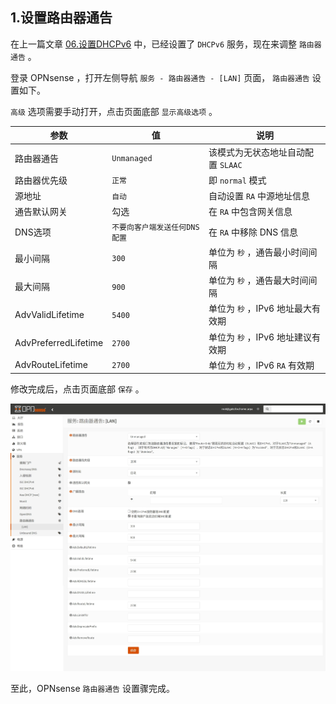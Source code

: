 ## 1.设置路由器通告

在上一篇文章 [06.设置DHCPv6](./06.设置DHCPv6.md) 中，已经设置了 `DHCPv6` 服务，现在来调整 `路由器通告` 。  

登录 OPNsense ，打开左侧导航 `服务 - 路由器通告 - [LAN]` 页面， `路由器通告` 设置如下。  

`高级` 选项需要手动打开，点击页面底部 `显示高级选项` 。  

|参数|值|说明|
|--|--|--|
|路由器通告|`Unmanaged`|该模式为无状态地址自动配置 `SLAAC` |
|路由器优先级|`正常`|即 `normal` 模式|
|源地址|`自动`|自动设置 `RA` 中源地址信息|
|通告默认网关|勾选|在 `RA` 中包含网关信息|
|DNS选项|`不要向客户端发送任何DNS配置`|在 `RA` 中移除 DNS 信息|
|最小间隔|`300`|单位为 `秒` ，通告最小时间间隔|
|最大间隔|`900`|单位为 `秒` ，通告最大时间间隔|
|AdvValidLifetime|`5400`|单位为 `秒` ，IPv6 地址最大有效期|
|AdvPreferredLifetime|`2700`|单位为 `秒` ，IPv6 地址建议有效期|
|AdvRouteLifetime|`2700`|单位为 `秒` ，IPv6 `RA` 有效期|

修改完成后，点击页面底部 `保存` 。  

![设置路由器通告](img/p07/opn_ra.jpeg)

至此，OPNsense `路由器通告` 设置骤完成。  

